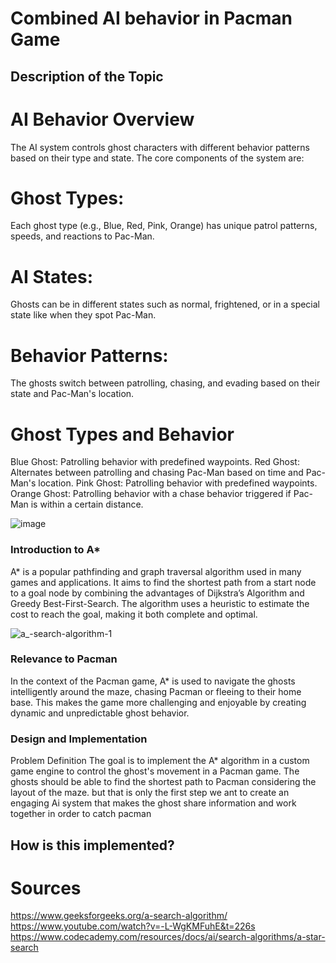 
# Combined AI behavior in Pacman Game
## Description of the Topic
# AI Behavior Overview
The AI system controls ghost characters with different behavior patterns based on their type and state. The core components of the system are:

# Ghost Types: 
Each ghost type (e.g., Blue, Red, Pink, Orange) has unique patrol patterns, speeds, and reactions to Pac-Man.
# AI States:
Ghosts can be in different states such as normal, frightened, or in a special state like when they spot Pac-Man.
# Behavior Patterns: 
The ghosts switch between patrolling, chasing, and evading based on their state and Pac-Man's location.
# Ghost Types and Behavior
Blue Ghost: Patrolling behavior with predefined waypoints.
Red Ghost: Alternates between patrolling and chasing Pac-Man based on time and Pac-Man's location.
Pink Ghost: Patrolling behavior with predefined waypoints.
Orange Ghost: Patrolling behavior with a chase behavior triggered if Pac-Man is within a certain distance.

![image](https://github.com/user-attachments/assets/53c0b4d7-ba65-447d-bd25-10e5fd19b8f1)



 ### Introduction to A*
A* is a popular pathfinding and graph traversal algorithm used in many games and applications. It aims to find the shortest path from a start node to a goal node by combining the advantages of Dijkstra’s Algorithm and Greedy Best-First-Search. The algorithm uses a heuristic to estimate the cost to reach the goal, making it both complete and optimal.

![a_-search-algorithm-1](https://github.com/user-attachments/assets/7113c452-3157-490b-b493-59c3b6664fc6)


### Relevance to Pacman
In the context of the Pacman game, A* is used to navigate the ghosts intelligently around the maze, chasing Pacman or fleeing to their home base. This makes the game more challenging and enjoyable by creating dynamic and unpredictable ghost behavior.

### Design and Implementation
Problem Definition
The goal is to implement the A* algorithm in a custom game engine to control the ghost's movement in a Pacman game. The ghosts should be able to find the shortest path to Pacman considering the layout of the maze.
but that is only the first step we ant to create an engaging Ai system that makes the ghost share information and work together in order to catch pacman 

## How is this implemented?





# Sources
https://www.geeksforgeeks.org/a-search-algorithm/
https://www.youtube.com/watch?v=-L-WgKMFuhE&t=226s
https://www.codecademy.com/resources/docs/ai/search-algorithms/a-star-search
